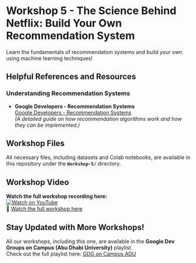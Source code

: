 # Workshop 5 - The Science Behind Netflix: Build Your Own Recommendation System

Learn the fundamentals of recommendation systems and build your own using machine learning techniques!

## Helpful References and Resources

### **Understanding Recommendation Systems**
- **Google Developers - Recommendation Systems**  
  [Google Developers - Recommendation Systems](https://developers.google.com/machine-learning/recommendation)  
  *(A detailed guide on how recommendation algorithms work and how they can be implemented.)*

## Workshop Files
All necessary files, including datasets and Colab notebooks, are available in this repository under the **`Workshop-5/`** directory.

## Workshop Video  
**Watch the full workshop recording here:**  
[![Watch on YouTube](https://img.youtube.com/vi/WDgoRlKOop8/0.jpg)](https://www.youtube.com/watch?v=WDgoRlKOop8)  
🔗 [Watch the full workshop here](https://www.youtube.com/watch?v=WDgoRlKOop8)

## Stay Updated with More Workshops!  
All our workshops, including this one, are available in the **Google Dev Groups on Campus (Abu Dhabi University)** playlist.  
Check out the full playlist here: [GDG on Campus ADU](https://www.youtube.com/@GDG_on_Campus_ADU)

